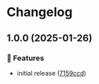 # Changelog

## 1.0.0 (2025-01-26)

### 🌟 Features

- initial release ([7159ccd](https://github.com/Norgate-AV/NAVDatabase.Amx.AMX-NMX-PRS-N7142/commit/7159ccd0bb9c3bafc6e7dfca5f3b660ecfd33914))
